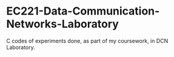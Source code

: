 # EC221-Data-Communication-Networks-Laboratory
C codes of experiments done, as part of my coursework, in DCN Laboratory.
